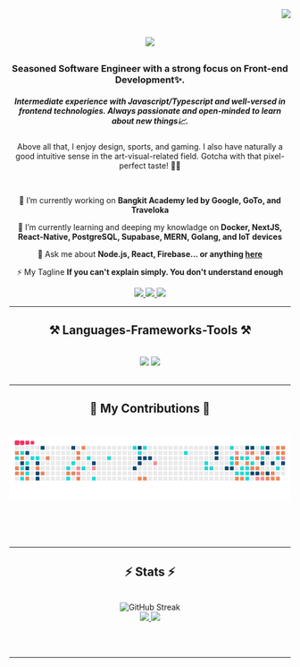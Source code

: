<img align="right" src="https://visitor-badge.laobi.icu/badge?page_id=DSQL-MONGKEY.DSQL-MONGKEY" />

<h1 align="center">
    <img src="https://readme-typing-svg.herokuapp.com/?font=Righteous&size=35&center=true&vCenter=true&width=500&height=70&duration=4000&lines=Hi+There!+👋;+I'm+Dimas+Prasetyo!;" />
</h1>

<h3 align="center">Seasoned Software Engineer with a strong focus on Front-end Development✨.</h3>
<h5 align="center">Intermediate experience with Javascript/Typescript and well-versed in frontend technologies. Always passionate and open-minded to learn about new things📈.</h5>

<p align="center">Above all that, I enjoy design, sports, and gaming. I also have naturally a good intuitive sense in the art-visual-related field. Gotcha with that pixel-perfect taste! 🚀✨</p>

<br/>

<div align="center">
 
 🔭 I’m currently working on **Bangkit Academy  led by Google, GoTo, and Traveloka**
 
 🌱 I’m currently learning and deeping my knowladge on **Docker, NextJS, React-Native, PostgreSQL, Supabase, MERN, Golang, and IoT devices**

💬 Ask me about **Node.js, React, Firebase... or anything [here](https://github.com/DSQL-MONGKEY/DSQL-MONGKEY/issues)**

⚡ My Tagline **If you can't explain simply. You don't understand enough**

</div>
 
<div align="center"> 
  <a href="mailto:dimasprasetyo.work@gmail.com">
    <img src="https://img.shields.io/badge/Gmail-333333?style=for-the-badge&logo=gmail&logoColor=red" />
  </a>
  <a href="https://linkedin.com/in/dimpfe" target="_blank">
    <img src="https://img.shields.io/badge/LinkedIn-0077B5?style=for-the-badge&logo=linkedin&logoColor=white" target="_blank" />
  </a>
  <a href="https://DSQL-MONGKEY.github.io" target="_blank">
     <img src="https://img.shields.io/badge/Portfolio-FF5722?style=for-the-badge&logo=todoist&logoColor=white" target="_blank" /> <!-- sqlite, safari, google-chrome are other good icon options -->
  </a>
</div>

 <hr/>
 
<h2 align="center">⚒️ Languages-Frameworks-Tools ⚒️</h2>
<br/>
<div align="center">
    <img src="https://skillicons.dev/icons?i=nodejs,javascript,typescript,express,firebase,mongodb,nextjs,react,bootstrap,tailwind" />
    <img src="https://skillicons.dev/icons?i=html,css,python,vscode,figma,github,git,docker,notion,androidstudio,arduino,gcp,vite,cloudinary" /><br>
</div>

<br/>
<hr/>

<div align="center">
  <h2>🐍 My Contributions 🐍</h2>
  <br>
  <img alt="snake eating my contributions" src="https://raw.githubusercontent.com/DSQL-MONGKEY/DSQL-MONGKEY2/output/github-contribution-grid-snake.gif" />
  
  <br/><br/><br/>
</div>

<hr/>

<h2 align="center">⚡ Stats ⚡</h2>
<br>
<div align=center>
  <img src="https://streak-stats.demolab.com?user=DSQL-MONGKEY&theme=travelers-theme&background=45%2CFF2E63%2C424874&hide_border=true" alt="GitHub Streak" alt="streak stats"/>
  <br/>
  <a href="https://github.com/DSQL-MONGKEY">
    <img height="180em" src="https://github-readme-stats-eight-theta.vercel.app/api?username=DSQL-MONGKEY&show_icons=true&theme=algolia&include_all_commits=true&count_private=true&hide_border=true"/>
    <img height="180em" src="https://github-readme-stats-eight-theta.vercel.app/api/top-langs/?username=DSQL-MONGKEY&layout=compact&theme=algolia&langs_count=8&hide_border=true"/>
  </a>
</div>

<br/><br/>
<hr/>

<br/>

<div align="center">
<a href='"https://saweria.co/dimpFE' target='_blank'><img height='64' style='border:0px;height:64px;' src='https://storage.ko-fi.com/cdn/kofi1.png?v=3' border='0' alt='Buy Me a Coffee /></a>
</div>

<br/>
